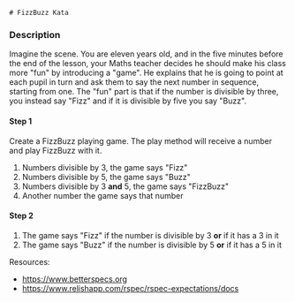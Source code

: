 	# FizzBuzz Kata

### Description

Imagine the scene. You are eleven years old, and in the five minutes before the end of the lesson, your Maths teacher decides he should make his class more "fun" by introducing a "game". He explains that he is going to point at each pupil in turn and ask them to say the next number in sequence, starting from one. The "fun" part is that if the number is divisible by three, you instead say "Fizz" and if it is divisible by five you say "Buzz".

#### Step 1

Create a FizzBuzz playing game. The play method will receive a number and play FizzBuzz with it. 

1. Numbers divisible by 3, the game says "Fizz"
2. Numbers divisible by 5, the game says "Buzz"
3. Numbers divisible by 3 **and** 5, the game says "FizzBuzz"
4. Another number the game says that number

#### Step 2

1. The game says "Fizz" if the number is divisible by 3 **or** if it has a 3 in it
2. The game says "Buzz" if the number is divisible by 5 **or** if it has a 5 in it

Resources:

- https://www.betterspecs.org
- https://www.relishapp.com/rspec/rspec-expectations/docs